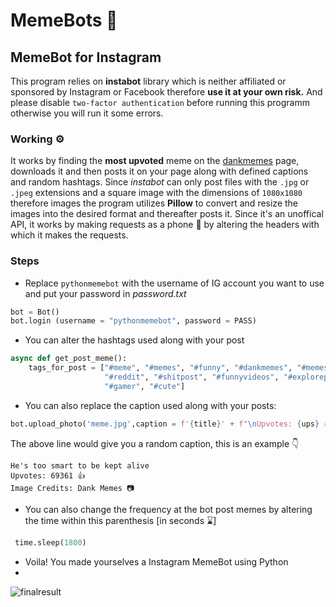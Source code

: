 # MemeBots 🤖

## MemeBot for Instagram
This program relies on **instabot** library which is neither affiliated or sponsored by Instagram or Facebook therefore **use it at your own risk.**
And please disable `two-factor authentication` before running this programm otherwise you will run it some errors.

### Working ⚙
It works by finding the **most upvoted** meme on the [dankmemes](https://www.reddit.com/r/dankmemes/) page, downloads it and then posts it on your page along with defined captions and random hashtags. Since *instabot* can only post files with the `.jpg` or `.jpeg` extensions and a square image with the dimensions of `1080x1080` therefore images the program utilizes **Pillow** to convert and resize the images into the desired format and thereafter posts it. Since it's an unoffical API, it works by making requests as a phone 📱 by altering the headers with which it makes the requests.

### Steps 

- Replace `pythonmemebot` with the username of IG account you want to use and put your password in *password.txt*
```py
bot = Bot()
bot.login (username = "pythonmemebot", password = PASS)
```
- You can alter the hashtags used along with your post
```py
async def get_post_meme():
    tags_for_post = ["#meme", "#memes", "#funny", "#dankmemes", "#memesdaily", "#funnymemes", "#lol", "#follow", "#humor", "#like", "#dank", "#love", "#instagram", "#memepage", "#dankmeme", "#tiktok", "#comedy", "#lmao", "#fun", "#anime", "#lol", "#dailymemes", "#edgymemes", "#offensivememes", "#memestagram", "#bhfyp", "#instagood", "#funnymeme", "#memer",
                     "#reddit", "#shitpost", "#funnyvideos", "#explorepage", "#followforfollowback", "#jokes", "#viral", "#haha", "#likeforlikes", "#art", "#f", "#youtube", "#memesespa" "#memeita", "#explore", "#gaming", "#covid", "#minecraft", "#likes", "#memez", "#laugh", "#followme", "#edgy", "#trending", "#life", "#music", "#india", "#dankmemesdaily", 
                     "#gamer", "#cute"]
```
- You can also replace the caption used along with your posts:
```py
bot.upload_photo('meme.jpg',caption = f'{title}' + f"\nUpvotes: {ups} 👍" + "\nImage Credits: Dank Memes 📷" "\n \n \n" + tagstring)
```
The above line would give you a random caption, this is an example 👇
```
He's too smart to be kept alive
Upvotes: 69361 👍
Image Credits: Dank Memes 📷
```

- You can also change the frequency at the bot post memes by altering the time within this parenthesis [in seconds ⌛]
```py
 time.sleep(1800)
```

- Voila! You made yourselves a Instagram MemeBot using Python
- 
![finalresult](https://user-images.githubusercontent.com/83908831/128918920-2b6d2afe-fa4c-4d17-9019-dbf5e2446607.jpg)


